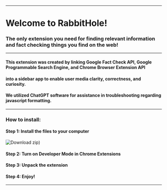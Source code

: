 ------------------------------------------------------------------------------------

# Welcome to RabbitHole!
### The only extension you need for finding relevant information and fact checking things you find on the web!

------------------------------------------------------------------------------------

#### This extension was created by linking Google Fact Check API, Google Programmable Search Engine, and Chrome Browser Extension API
#### into a sidebar app to enable user media clarity, correctness, and curiosity. 
#### We utilized ChatGPT software for assistance in troubleshooting regarding javascript formatting.

------------------------------------------------------------------------------------

###  How to install:
#### Step 1: Install the files to your computer
![Download zip](https://cdn.discordapp.com/attachments/1170156678189158410/1170660303084736562/Screenshot_1.png?ex=6559d95e&is=6547645e&hm=25b3065a20c0bd09593734151f0ceb80dd5d9eda170a7e44c8524332b9c998b2&))
#### Step 2: Turn on Developer Mode in Chrome Extensions
#### Step 3: Unpack the extension
#### Step 4: Enjoy!

------------------------------------------------------------------------------------
